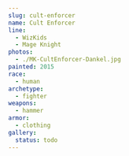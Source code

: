 ```yaml
---
slug: cult-enforcer
name: Cult Enforcer
line:
  - WizKids
  - Mage Knight
photos:
  - ./MK-CultEnforcer-Dankel.jpg
painted: 2015
race:
  - human
archetype:
  - fighter
weapons:
  - hammer
armor:
  - clothing
gallery:
  status: todo
---
```

